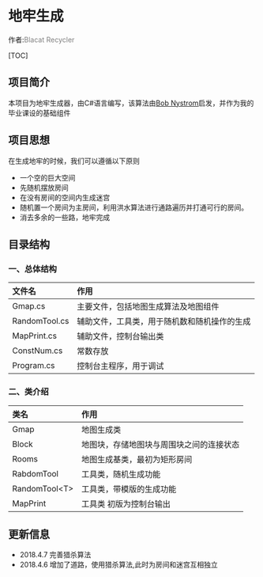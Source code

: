 ﻿# 地牢生成

作者:<font color=gray>Blacat Recycler</font>

[TOC]

## 项目简介

本项目为地牢生成器，由C#语言编写，该算法由[Bob Nystrom](http://journal.stuffwithstuff.com/2014/12/21/rooms-and-mazes/)启发，并作为我的毕业课设的基础组件

## 项目思想

在生成地牢的时候，我们可以遵循以下原则
* 一个空的巨大空间
* 先随机摆放房间
* 在没有房间的空间内生成迷宫
* 随机置一个房间为主房间，利用洪水算法进行通路遍历并打通可行的房间。
* 消去多余的一些路，地牢完成

## 目录结构

### 一、总体结构


|文件名|作用|
|:--|:--|
|Gmap.cs|主要文件，包括地图生成算法及地图组件|
|RandomTool.cs|辅助文件，工具类，用于随机数和随机操作的生成|
|MapPrint.cs|辅助文件，控制台输出类|
|ConstNum.cs|常数存放|
|Program.cs|控制台主程序，用于调试|

### 二、类介绍

|类名|作用|
|:--|:----|
|Gmap|地图生成类|
|Block|地图块，存储地图块与周围块之间的连接状态|
|Rooms|地图生成基类，最初为矩形房间|
|RabdomTool|工具类，随机生成功能|
|RandomTool\<T\>|工具类，带模版的生成功能|
|MapPrint|工具类 初版为控制台输出|

## 更新信息

- 2018.4.7 完善猎杀算法
- 2018.4.6 增加了道路，使用猎杀算法,此时为房间和迷宫互相独立
